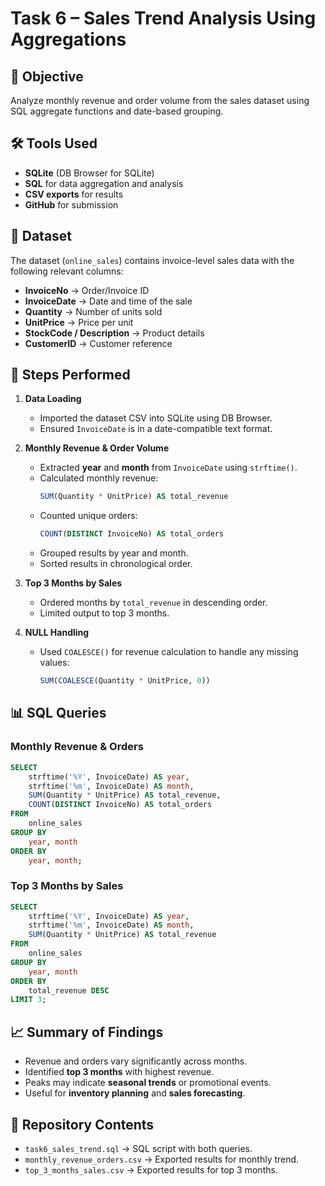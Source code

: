 # Task 6 – Sales Trend Analysis Using Aggregations

## 📌 Objective
Analyze monthly revenue and order volume from the sales dataset using SQL aggregate functions and date-based grouping.

## 🛠 Tools Used
- **SQLite** (DB Browser for SQLite)
- **SQL** for data aggregation and analysis
- **CSV exports** for results
- **GitHub** for submission

## 📂 Dataset
The dataset (`online_sales`) contains invoice-level sales data with the following relevant columns:
- **InvoiceNo** → Order/Invoice ID  
- **InvoiceDate** → Date and time of the sale  
- **Quantity** → Number of units sold  
- **UnitPrice** → Price per unit  
- **StockCode / Description** → Product details  
- **CustomerID** → Customer reference

## 📝 Steps Performed
1. **Data Loading**
   - Imported the dataset CSV into SQLite using DB Browser.
   - Ensured `InvoiceDate` is in a date-compatible text format.

2. **Monthly Revenue & Order Volume**
   - Extracted **year** and **month** from `InvoiceDate` using `strftime()`.
   - Calculated monthly revenue:
     ```sql
     SUM(Quantity * UnitPrice) AS total_revenue
     ```
   - Counted unique orders:
     ```sql
     COUNT(DISTINCT InvoiceNo) AS total_orders
     ```
   - Grouped results by year and month.
   - Sorted results in chronological order.

3. **Top 3 Months by Sales**
   - Ordered months by `total_revenue` in descending order.
   - Limited output to top 3 months.

4. **NULL Handling**
   - Used `COALESCE()` for revenue calculation to handle any missing values:
     ```sql
     SUM(COALESCE(Quantity * UnitPrice, 0))
     ```

## 📊 SQL Queries

### Monthly Revenue & Orders
```sql
SELECT 
    strftime('%Y', InvoiceDate) AS year,
    strftime('%m', InvoiceDate) AS month,
    SUM(Quantity * UnitPrice) AS total_revenue,
    COUNT(DISTINCT InvoiceNo) AS total_orders
FROM 
    online_sales
GROUP BY 
    year, month
ORDER BY 
    year, month;
```
### Top 3 Months by Sales
```sql
SELECT 
    strftime('%Y', InvoiceDate) AS year,
    strftime('%m', InvoiceDate) AS month,
    SUM(Quantity * UnitPrice) AS total_revenue
FROM 
    online_sales
GROUP BY 
    year, month
ORDER BY 
    total_revenue DESC
LIMIT 3;
```

## 📈 Summary of Findings
- Revenue and orders vary significantly across months.
- Identified **top 3 months** with highest revenue.
- Peaks may indicate **seasonal trends** or promotional events.
- Useful for **inventory planning** and **sales forecasting**.

## 📁 Repository Contents
- `task6_sales_trend.sql` → SQL script with both queries.
- `monthly_revenue_orders.csv` → Exported results for monthly trend.
- `top_3_months_sales.csv` → Exported results for top 3 months.

